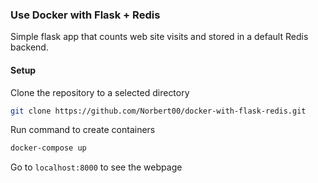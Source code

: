### Use Docker with Flask + Redis
Simple flask app that counts web site visits and stored in a default Redis backend.

#### Setup

Clone the repository to a selected directory
``` bash
git clone https://github.com/Norbert00/docker-with-flask-redis.git

````
Run command to create containers

``` bash
docker-compose up

```

Go to ```localhost:8000``` to see the webpage

